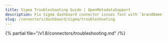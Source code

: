 ```yaml
---
title: Sigma Troubleshooting Guide | OpenMetadataSupport
description: Fix Sigma dashboard connector issues fast with `brandName`'stroubleshooting guide. Solve common errors, connection problems, and data sync issues.
slug: /connectors/dashboard/sigma/troubleshooting
---
```


{% partial file="/v1.8/connectors/troubleshooting.md" /%}
